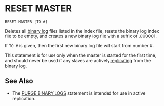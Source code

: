 
# RESET MASTER

```
RESET MASTER [TO #]
```

Deletes all [binary log](../../../../storage-engines/innodb/binary-log-group-commit-and-innodb-flushing-performance.md) files listed in the index file, resets the
binary log index file to be empty, and creates a new binary log file with a suffix of .000001.


If `TO #` is given, then the first new binary log file will start from number #.


This statement is for use only when the master is started for the first time, and should never be used if any slaves are actively [replicating](README.md) from the binary log.


## See Also


* The [PURGE BINARY LOGS](../purge-binary-logs.md) statement is intended for use in active replication.

